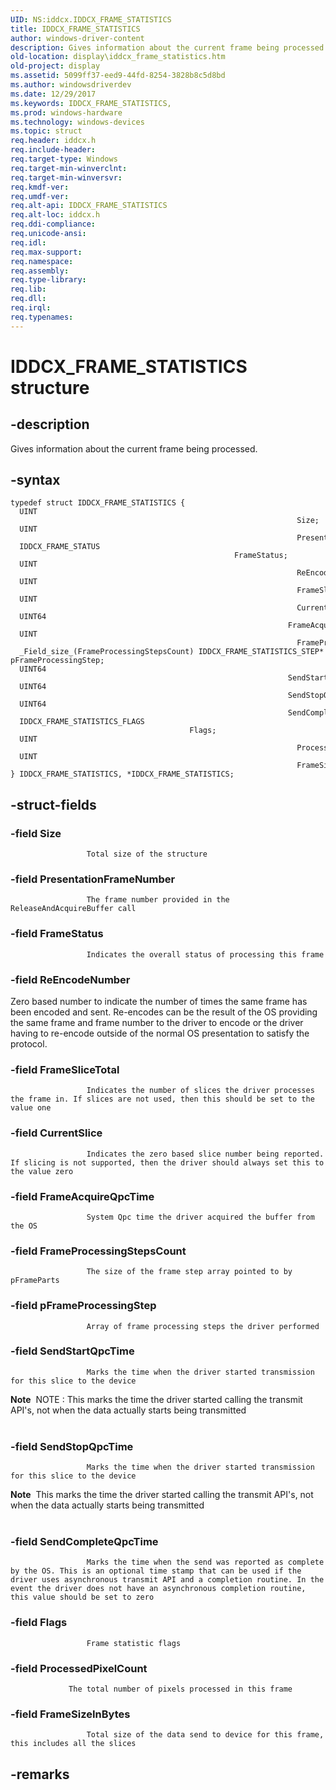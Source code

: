 ```yaml
---
UID: NS:iddcx.IDDCX_FRAME_STATISTICS
title: IDDCX_FRAME_STATISTICS
author: windows-driver-content
description: Gives information about the current frame being processed.
old-location: display\iddcx_frame_statistics.htm
old-project: display
ms.assetid: 5099ff37-eed9-44fd-8254-3828b8c5d8bd
ms.author: windowsdriverdev
ms.date: 12/29/2017
ms.keywords: IDDCX_FRAME_STATISTICS,
ms.prod: windows-hardware
ms.technology: windows-devices
ms.topic: struct
req.header: iddcx.h
req.include-header: 
req.target-type: Windows
req.target-min-winverclnt: 
req.target-min-winversvr: 
req.kmdf-ver: 
req.umdf-ver: 
req.alt-api: IDDCX_FRAME_STATISTICS
req.alt-loc: iddcx.h
req.ddi-compliance: 
req.unicode-ansi: 
req.idl: 
req.max-support: 
req.namespace: 
req.assembly: 
req.type-library: 
req.lib: 
req.dll: 
req.irql: 
req.typenames: 
---
```


# IDDCX_FRAME_STATISTICS structure



## -description
Gives information about the current frame being processed.
             



## -syntax

````
typedef struct IDDCX_FRAME_STATISTICS {
  UINT                                                                 Size;
  UINT                                                                 PresentationFrameNumber;
  IDDCX_FRAME_STATUS                                                   FrameStatus;
  UINT                                                                 ReEncodeNumber;
  UINT                                                                 FrameSliceTotal;
  UINT                                                                 CurrentSlice;
  UINT64                                                               FrameAcquireQpcTime;
  UINT                                                                 FrameProcessingStepsCount;
  _Field_size_(FrameProcessingStepsCount) IDDCX_FRAME_STATISTICS_STEP* pFrameProcessingStep;
  UINT64                                                               SendStartQpcTime;
  UINT64                                                               SendStopQpcTime;
  UINT64                                                               SendCompleteQpcTime;
  IDDCX_FRAME_STATISTICS_FLAGS                                         Flags;
  UINT                                                                 ProcessedPixelCount;
  UINT                                                                 FrameSizeInBytes;
} IDDCX_FRAME_STATISTICS, *IDDCX_FRAME_STATISTICS;
````


## -struct-fields

### -field Size


                     Total size of the structure
                 


### -field PresentationFrameNumber


                     The frame number provided in the ReleaseAndAcquireBuffer call


### -field FrameStatus


                     Indicates the overall status of processing this frame
                 


### -field ReEncodeNumber

Zero based number to indicate the number of times the same frame has been encoded and sent. Re-encodes can be the result of the OS providing the same frame and frame number to the driver to encode or the driver having to re-encode outside of the normal OS presentation to satisfy the protocol.


### -field FrameSliceTotal


                     Indicates the number of slices the driver processes the frame in. If slices are not used, then this should be set to the value one
                 


### -field CurrentSlice


                     Indicates the zero based slice number being reported. If slicing is not supported, then the driver should always set this to the value zero
                 


### -field FrameAcquireQpcTime


                     System Qpc time the driver acquired the buffer from the OS
                 


### -field FrameProcessingStepsCount


                     The size of the frame step array pointed to by pFrameParts
                 


### -field pFrameProcessingStep


                     Array of frame processing steps the driver performed
                 


### -field SendStartQpcTime


                     Marks the time when the driver started transmission for this slice to the device

<div class="alert"><b>Note</b>  NOTE : This marks the time the driver started calling the transmit API's, not when the data actually starts being transmitted</div>
<div> </div>

### -field SendStopQpcTime


                     Marks the time when the driver started transmission for this slice to the device

<div class="alert"><b>Note</b>  This marks the time the driver started calling the transmit API's, not when the data actually starts being transmitted</div>
<div> </div>

### -field SendCompleteQpcTime


                     Marks the time when the send was reported as complete by the OS. This is an optional time stamp that can be used if the driver uses asynchronous transmit API and a completion routine. In the event the driver does not have an asynchronous completion routine, this value should be set to zero
                 


### -field Flags


                     Frame statistic flags
                 


### -field ProcessedPixelCount


                     
                 The total number of pixels processed in this frame


### -field FrameSizeInBytes


                     Total size of the data send to device for this frame, this includes all the slices
                 


## -remarks

